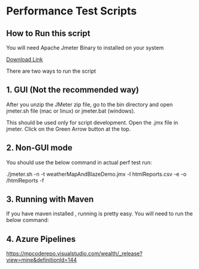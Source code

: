 # Performance Test Scripts #


## How to Run this script ##

You will need Apache Jmeter Binary to installed on your system

[Download Link ](https://archive.apache.org/dist/jmeter/binaries/)

There are two ways to run the script

## 1. GUI (Not the recommended way) ##

After you unzip the JMeter zip file, go to the bin directory and open jmeter.sh file (mac or linux) or jmeter.bat (windows).

This should be used only for script development. Open the .jmx file in jmeter. Click on the Green Arrow button at the top.

## 2. Non-GUI mode ##

You should use the below command in actual  perf test run:

./jmeter.sh -n -t weatherMapAndBlazeDemo.jmx  -l htmlReports.csv -e -o /htmlReports -f


## 3. Running with Maven

If you have maven installed , running is pretty easy. You will need to run the below command:


## 4. Azure Pipelines

https://mpcoderepo.visualstudio.com/wealth/_release?view=mine&definitionId=144

